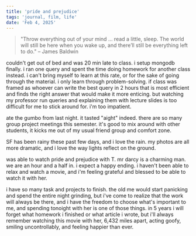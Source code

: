 ```yaml
---
title: 'pride and prejudice'
tags: 'journal, film, life'
date: 'Feb 4, 2025'
---
```


> "Throw everything out of your mind ... read a little, sleep. The world will still be here when you wake up, and there’ll still be everything left to do." – James Baldwin

couldn't get out of bed and was 20 min late to class. i setup mongodb finally. i ran one query and spent the time doing homework for another class instead. i can't bring myself to learn at this rate, or for the sake of going through the material. i only learn through problem-solving. if class was framed as whoever can write the best query in 2 hours that is most efficient and finds the right answer that would make it more enticing. but watching my professor run queries and explaining them with lecture slides is too difficult for me to stick around for. i'm too impatient.

ate the gumbo from last night. it tasted "aight" indeed. there are so many group project meetings this semester. it's good to mix around with other students, it kicks me out of my usual friend group and comfort zone.

SF has been rainy these past few days, and i love the rain. my photos are all more dramatic, and i love the way lights reflect on the ground.

was able to watch pride and prejudice with T. mr darcy is a charming man. we are an hour and a half in. i expect a happy ending. i haven't been able to relax and watch a movie, and i'm feeling grateful and blessed to be able to watch it with her.

i have so many task and projects to finish. the old me would start panicking and spend the entire night grinding, but i've come to realize that the work will always be there, and i have the freedom to choose what's important to me, and spending tonoight with her is one of those things. in 5 years i will forget what homework i finished or what article i wrote, but i'll always remember watching this movie with her, 6,432 miles apart, acting goofy, smiling uncontrollably, and feeling happier than ever.
